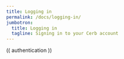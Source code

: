 ```yaml
---
title: Logging in
permalink: /docs/logging-in/
jumbotron:
  title: Logging in
  tagline: Signing in to your Cerb account
---
```


(( authentication ))